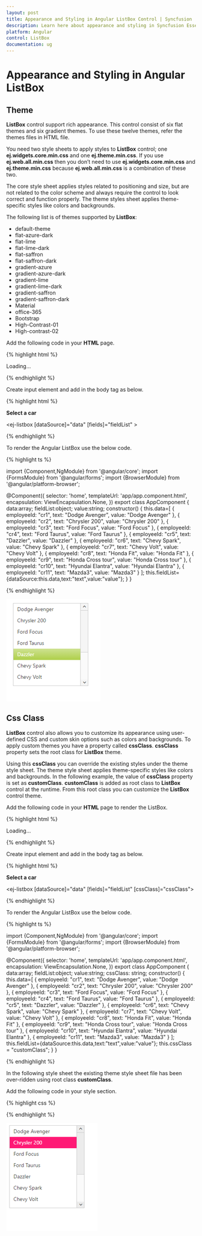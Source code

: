 ```yaml
---
layout: post
title: Appearance and Styling in Angular ListBox Control | Syncfusion
description: Learn here about appearance and styling in Syncfusion Essential Angular ListBox Control, its elements, and more.
platform: Angular
control: ListBox
documentation: ug
---
```


# Appearance and Styling in Angular ListBox

## Theme

**ListBox** control support rich appearance. This control consist of six flat themes and six gradient themes. To use these twelve themes, refer the themes files in HTML file. 

You need two style sheets to apply styles to **ListBox** control; one **ej.widgets.core.min.css** and one **ej.theme.min.css**. If you use **ej.web.all.min.css** then you don’t need to use **ej.widgets.core.min.css** and **ej.theme.min.css** because **ej.web.all.min.css** is a combination of these two.

The core style sheet applies styles related to positioning and size, but are not related to the color scheme and always require the control to look correct and function properly. The theme styles sheet applies theme-specific styles like colors and backgrounds.

The following list is of themes supported by **ListBox**:

* default-theme
* flat-azure-dark
* flat-lime
* flat-lime-dark
* flat-saffron
* flat-saffron-dark
* gradient-azure
* gradient-azure-dark
* gradient-lime
* gradient-lime-dark
* gradient-saffron
* gradient-saffron-dark
* Material
* office-365
* Bootstrap
* High-Contrast-01
* High-contrast-02

Add the following code in your **HTML** page.

{% highlight html %}

<!DOCTYPE html>
<html lang="en">
   <head>
      <link href="http://cdn.syncfusion.com/{{ site.releaseversion }}/js/web/gradient-lime/ej.web.all.min.css" rel="stylesheet" />
      <script src="node_modules/core-js/client/shim.min.js"></script>
      <script src="node_modules/zone.js/dist/zone.js"></script>
      <script src="node_modules/reflect-metadata/Reflect.js"></script>
      <script src="node_modules/systemjs/dist/system.src.js"></script>
      <script src="http://cdn.syncfusion.com/js/assets/external/jquery-3.1.1.min.js"></script>
      <script src="http://cdn.syncfusion.com/js/assets/external/jsrender.min.js" type="text/javascript"></script>
      <script src="http://cdn.syncfusion.com/{{ site.releaseversion }}/js/web/ej.web.all.min.js"> </script>
      <script src ="http://cdn.syncfusion.com/{{ site.releaseversion }}/js/common/ej.angular2.min.js"></script>
      <script src="systemjs.config.js"></script>
   </head>
 <body>
    <ej-app>Loading...</ej-app>
 </body>
</html>

{% endhighlight %}

Create input element and add in the body tag as below.

{% highlight html %}

<div><b>Select a car</b></div>

<ej-listbox [dataSource]="data" [fields]="fieldList" > </ej-listbox>

{% endhighlight %}

To render the Angular ListBox use the below code.

{% highlight ts %}

import {Component,NgModule} from '@angular/core';
import {FormsModule} from '@angular/forms';
import {BrowserModule} from '@angular/platform-browser';

@Component({
  selector: 'home',
  templateUrl: 'app/app.component.html',
  encapsulation: ViewEncapsulation.None,
})
export class AppComponent {
    data:array;
    fieldList:object;
    value:string;
    constructor() {
    this.data=[
        { employeeId: "cr1", text: "Dodge Avenger", value: "Dodge Avenger" },
        { employeeId: "cr2", text: "Chrysler 200", value: "Chrysler 200" },
        { employeeId: "cr3", text: "Ford Focus", value: "Ford Focus" },
        { employeeId: "cr4", text: "Ford Taurus", value: "Ford Taurus" },
        { employeeId: "cr5", text: "Dazzler", value: "Dazzler" },
        { employeeId: "cr6", text: "Chevy Spark", value: "Chevy Spark" },
        { employeeId: "cr7", text: "Chevy Volt", value: "Chevy Volt" },
        { employeeId: "cr8", text: "Honda Fit", value: "Honda Fit" },
        { employeeId: "cr9", text: "Honda Cross tour", value: "Honda Cross tour" },
        { employeeId: "cr10", text: "Hyundai Elantra", value: "Hyundai Elantra" },
        { employeeId: "cr11", text: "Mazda3", value: "Mazda3" }
    ];
    this.fieldList={dataSource:this.data,text:"text",value:"value"};
    }
}

{% endhighlight %}

![Appearance and Styling](Appearance-and-Styling_images/Appearance-and-Styling_img1.png)

## Css Class

**ListBox** control also allows you to customize its appearance using user-defined CSS and custom skin options such as colors and backgrounds. To apply custom themes you have a property called **cssClass**. **cssClass** property sets the root class for **ListBox** theme.

Using this **cssClass** you can override the existing styles under the theme style sheet. The theme style sheet applies theme-specific styles like colors and backgrounds. In the following example, the value of **cssClass** property is set as **customClass**. **customClass** is added as root class to **ListBox** control at the runtime. From this root class you can customize the **ListBox** control theme.

Add the following code in your **HTML** page to render the ListBox.

{% highlight html %}

<!DOCTYPE html>
<html lang="en">
   <head>
      <link href="http://cdn.syncfusion.com/{{ site.releaseversion }}/js/web/gradient-lime/ej.web.all.min.css" rel="stylesheet" />
      <script src="node_modules/core-js/client/shim.min.js"></script>
      <script src="node_modules/zone.js/dist/zone.js"></script>
      <script src="node_modules/reflect-metadata/Reflect.js"></script>
      <script src="node_modules/systemjs/dist/system.src.js"></script>
      <script src="http://cdn.syncfusion.com/js/assets/external/jquery-3.1.1.min.js"></script>
      <script src="http://cdn.syncfusion.com/js/assets/external/jsrender.min.js" type="text/javascript"></script>
      <script src="http://cdn.syncfusion.com/{{ site.releaseversion }}/js/web/ej.web.all.min.js"> </script>
      <script src ="http://cdn.syncfusion.com/{{ site.releaseversion }}/js/common/ej.angular2.min.js"></script>
      <script src="systemjs.config.js"></script>
   </head>
 <body>
    <ej-app>Loading...</ej-app>
 </body>
</html>

{% endhighlight %}

Create input element and add in the body tag as below.

{% highlight html %}

 <div><b>Select a car</b></div>

 <ej-listbox [dataSource]="data" [fields]="fieldList" [cssClass]="cssClass"> </ej-listbox>

{% endhighlight %}

To render the Angular ListBox use the below code.

{% highlight ts %}

import {Component,NgModule} from '@angular/core';
import {FormsModule} from '@angular/forms';
import {BrowserModule} from '@angular/platform-browser';

@Component({
  selector: 'home',
  templateUrl: 'app/app.component.html',
  encapsulation: ViewEncapsulation.None,
})
export class AppComponent {
    data:array;
    fieldList:object;
    value:string;
    cssClass: string;
    constructor() {
    this.data=[
        { employeeId: "cr1", text: "Dodge Avenger", value: "Dodge Avenger" },
        { employeeId: "cr2", text: "Chrysler 200", value: "Chrysler 200" },
        { employeeId: "cr3", text: "Ford Focus", value: "Ford Focus" },
        { employeeId: "cr4", text: "Ford Taurus", value: "Ford Taurus" },
        { employeeId: "cr5", text: "Dazzler", value: "Dazzler" },
        { employeeId: "cr6", text: "Chevy Spark", value: "Chevy Spark" },
        { employeeId: "cr7", text: "Chevy Volt", value: "Chevy Volt" },
        { employeeId: "cr8", text: "Honda Fit", value: "Honda Fit" },
        { employeeId: "cr9", text: "Honda Cross tour", value: "Honda Cross tour" },
        { employeeId: "cr10", text: "Hyundai Elantra", value: "Hyundai Elantra" },
        { employeeId: "cr11", text: "Mazda3", value: "Mazda3" }
    ];
    this.fieldList={dataSource:this.data,text:"text",value:"value"};
    this.cssClass = "customClass";
    }
}

{% endhighlight %}

In the following style sheet the existing theme style sheet file has been over-ridden using root class **customClass**. 

Add the following code in your style section.

{% highlight css %}

<style>
    .customClass .e-listbox .e-select {
        background: #FF1975;
    }
</style>

{% endhighlight %}

![Appearance](Appearance-and-Styling_images/Appearance-and-Styling_img2.png)

